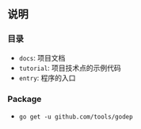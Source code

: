 ## 说明

### 目录
- `docs`: 项目文档
- `tutorial`: 项目技术点的示例代码
- `entry`: 程序的入口

### Package
- `go get -u github.com/tools/godep`